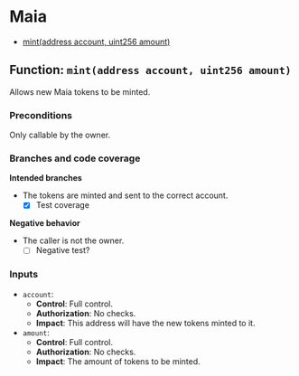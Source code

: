 # Maia

- [mint(address account, uint256 amount)](#function-mintaddress-account-uint256-amount)


## Function: `mint(address account, uint256 amount)`

Allows new Maia tokens to be minted.

### Preconditions

Only callable by the owner.

### Branches and code coverage

**Intended branches**

- The tokens are minted and sent to the correct account.
  - [x] Test coverage

**Negative behavior**

- The caller is not the owner.
  - [ ] Negative test?

### Inputs

- `account`:
  - **Control**: Full control.
  - **Authorization**: No checks.
  - **Impact**: This address will have the new tokens minted to it.
- `amount`:
  - **Control**: Full control.
  - **Authorization**: No checks.
  - **Impact**: The amount of tokens to be minted.

